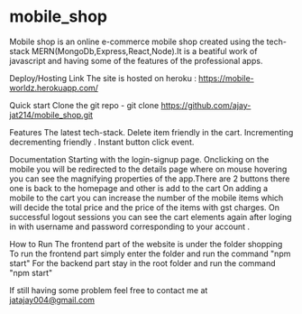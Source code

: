 # mobile_shop
Mobile shop is an online e-commerce mobile shop created using the tech-stack MERN(MongoDb,Express,React,Node).It is a beatiful work of javascript and having some of the features of the professional apps.

Deploy/Hosting Link
The site is hosted on heroku : https://mobile-worldz.herokuapp.com/

Quick start
Clone the git repo - git clone https://github.com/ajay-jat214/mobile_shop.git

Features
The latest tech-stack.
Delete item friendly in the cart.
Incrementing decrementing friendly .
Instant button click event.

Documentation
Starting with the login-signup page.
Onclicking on the mobile you will be redirected to the details page where on mouse hovering you can see the magnifying properties of the app.There are 2 buttons there one is back to the homepage and other is add to the cart 
On adding a mobile to the cart you can increase the number of the mobile items which will decide the total price and the price of the items with gst charges.
On successful logout sessions you can see the cart elements again after loging in with username and password corresponding to your account .

How to Run
The frontend part of the website is under the folder shopping
To run the frontend part simply enter the folder and run the command "npm start"
For the backend part stay in the root folder and run the command "npm start"

If still having some problem  feel free to contact me at jatajay004@gmail.com
